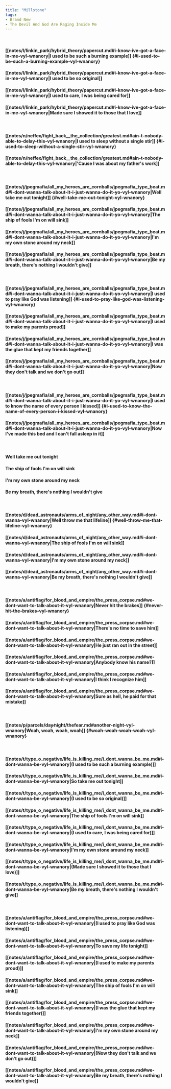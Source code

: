 ```yaml
---
title: "Millstone"
tags:
- Brand New
- The Devil And God Are Raging Inside Me
---
```

&nbsp;
#### [[notes/l/linkin_park/hybrid_theory/papercut.md#i-know-ive-got-a-face-in-me-vyl-wnanory|I used to be such a burning example]] {#i-used-to-be-such-a-burning-example-vyl-wnanory}
#### [[notes/l/linkin_park/hybrid_theory/papercut.md#i-know-ive-got-a-face-in-me-vyl-wnanory|I used to be so original]]
#### [[notes/l/linkin_park/hybrid_theory/papercut.md#i-know-ive-got-a-face-in-me-vyl-wnanory|I used to care, I was being cared for]]
#### [[notes/l/linkin_park/hybrid_theory/papercut.md#i-know-ive-got-a-face-in-me-vyl-wnanory|Made sure I showed it to those that I love]]
&nbsp;
#### [[notes/n/neffex/fight_back__the_collection/greatest.md#ain-t-nobody-able-to-delay-this-vyl-wnanory|I used to sleep without a single stir]] {#i-used-to-sleep-without-a-single-stir-vyl-wnanory}
#### [[notes/n/neffex/fight_back__the_collection/greatest.md#ain-t-nobody-able-to-delay-this-vyl-wnanory|'Cause I was about my father's work]]
&nbsp;
#### [[notes/j/jpegmafia/all_my_heroes_are_cornballs/jpegmafia_type_beat.md#i-dont-wanna-talk-about-it-i-just-wanna-do-it-yo-vyl-wnanory|Well take me out tonight]] {#well-take-me-out-tonight-vyl-wnanory}
#### [[notes/j/jpegmafia/all_my_heroes_are_cornballs/jpegmafia_type_beat.md#i-dont-wanna-talk-about-it-i-just-wanna-do-it-yo-vyl-wnanory|The ship of fools I'm on will sink]]
#### [[notes/j/jpegmafia/all_my_heroes_are_cornballs/jpegmafia_type_beat.md#i-dont-wanna-talk-about-it-i-just-wanna-do-it-yo-vyl-wnanory|I'm my own stone around my neck]]
#### [[notes/j/jpegmafia/all_my_heroes_are_cornballs/jpegmafia_type_beat.md#i-dont-wanna-talk-about-it-i-just-wanna-do-it-yo-vyl-wnanory|Be my breath, there's nothing I wouldn't give]]
&nbsp;
#### [[notes/j/jpegmafia/all_my_heroes_are_cornballs/jpegmafia_type_beat.md#i-dont-wanna-talk-about-it-i-just-wanna-do-it-yo-vyl-wnanory|I used to pray like God was listening]] {#i-used-to-pray-like-god-was-listening-vyl-wnanory}
#### [[notes/j/jpegmafia/all_my_heroes_are_cornballs/jpegmafia_type_beat.md#i-dont-wanna-talk-about-it-i-just-wanna-do-it-yo-vyl-wnanory|I used to make my parents proud]]
#### [[notes/j/jpegmafia/all_my_heroes_are_cornballs/jpegmafia_type_beat.md#i-dont-wanna-talk-about-it-i-just-wanna-do-it-yo-vyl-wnanory|I was the glue that kept my friends together]]
#### [[notes/j/jpegmafia/all_my_heroes_are_cornballs/jpegmafia_type_beat.md#i-dont-wanna-talk-about-it-i-just-wanna-do-it-yo-vyl-wnanory|Now they don't talk and we don't go out]]
&nbsp;
#### [[notes/j/jpegmafia/all_my_heroes_are_cornballs/jpegmafia_type_beat.md#i-dont-wanna-talk-about-it-i-just-wanna-do-it-yo-vyl-wnanory|I used to know the name of every person I kissed]] {#i-used-to-know-the-name-of-every-person-i-kissed-vyl-wnanory}
#### [[notes/j/jpegmafia/all_my_heroes_are_cornballs/jpegmafia_type_beat.md#i-dont-wanna-talk-about-it-i-just-wanna-do-it-yo-vyl-wnanory|Now I've made this bed and I can't fall asleep in it]]
&nbsp;
#### Well take me out tonight
#### The ship of fools I'm on will sink
#### I'm my own stone around my neck
#### Be my breath, there's nothing I wouldn't give
&nbsp;
#### [[notes/d/dead_astronauts/arms_of_night/any_other_way.md#i-dont-wanna-vyl-wnanory|Well throw me that lifeline]] {#well-throw-me-that-lifeline-vyl-wnanory}
#### [[notes/d/dead_astronauts/arms_of_night/any_other_way.md#i-dont-wanna-vyl-wnanory|The ship of fools I'm on will sink]]
#### [[notes/d/dead_astronauts/arms_of_night/any_other_way.md#i-dont-wanna-vyl-wnanory|I'm my own stone around my neck]]
#### [[notes/d/dead_astronauts/arms_of_night/any_other_way.md#i-dont-wanna-vyl-wnanory|Be my breath, there's nothing I wouldn't give]]
&nbsp;
#### [[notes/a/antiflag/for_blood_and_empire/the_press_corpse.md#we-dont-want-to-talk-about-it-vyl-wnanory|Never hit the brakes]] {#never-hit-the-brakes-vyl-wnanory}
#### [[notes/a/antiflag/for_blood_and_empire/the_press_corpse.md#we-dont-want-to-talk-about-it-vyl-wnanory|There's no time to save him]]
#### [[notes/a/antiflag/for_blood_and_empire/the_press_corpse.md#we-dont-want-to-talk-about-it-vyl-wnanory|He just ran out in the street]]
#### [[notes/a/antiflag/for_blood_and_empire/the_press_corpse.md#we-dont-want-to-talk-about-it-vyl-wnanory|Anybody know his name?]]
#### [[notes/a/antiflag/for_blood_and_empire/the_press_corpse.md#we-dont-want-to-talk-about-it-vyl-wnanory|I think I recognize him]]
#### [[notes/a/antiflag/for_blood_and_empire/the_press_corpse.md#we-dont-want-to-talk-about-it-vyl-wnanory|Sure as hell, he paid for that mistake]]
&nbsp;
#### [[notes/p/parcels/day∕night/thefear.md#another-night-vyl-wnanory|Woah, woah, woah, woah]] {#woah-woah-woah-woah-vyl-wnanory}
&nbsp;
#### [[notes/t/type_o_negative/life_is_killing_me/i_dont_wanna_be_me.md#i-dont-wanna-be-vyl-wnanory|(I used to be such a burning example)]]
#### [[notes/t/type_o_negative/life_is_killing_me/i_dont_wanna_be_me.md#i-dont-wanna-be-vyl-wnanory|So take me out tonight]]
#### [[notes/t/type_o_negative/life_is_killing_me/i_dont_wanna_be_me.md#i-dont-wanna-be-vyl-wnanory|(I used to be so original)]]
#### [[notes/t/type_o_negative/life_is_killing_me/i_dont_wanna_be_me.md#i-dont-wanna-be-vyl-wnanory|The ship of fools I'm on will sink]]
#### [[notes/t/type_o_negative/life_is_killing_me/i_dont_wanna_be_me.md#i-dont-wanna-be-vyl-wnanory|(I used to care, I was being cared for)]]
#### [[notes/t/type_o_negative/life_is_killing_me/i_dont_wanna_be_me.md#i-dont-wanna-be-vyl-wnanory|I'm my own stone around my neck]]
#### [[notes/t/type_o_negative/life_is_killing_me/i_dont_wanna_be_me.md#i-dont-wanna-be-vyl-wnanory|(Made sure I showed it to those that I love)]]
#### [[notes/t/type_o_negative/life_is_killing_me/i_dont_wanna_be_me.md#i-dont-wanna-be-vyl-wnanory|Be my breath, there's nothing I wouldn't give]]
&nbsp;
#### [[notes/a/antiflag/for_blood_and_empire/the_press_corpse.md#we-dont-want-to-talk-about-it-vyl-wnanory|(I used to pray like God was listening)]]
#### [[notes/a/antiflag/for_blood_and_empire/the_press_corpse.md#we-dont-want-to-talk-about-it-vyl-wnanory|To save my life tonight]]
#### [[notes/a/antiflag/for_blood_and_empire/the_press_corpse.md#we-dont-want-to-talk-about-it-vyl-wnanory|(I used to make my parents proud)]]
#### [[notes/a/antiflag/for_blood_and_empire/the_press_corpse.md#we-dont-want-to-talk-about-it-vyl-wnanory|The ship of fools I'm on will sink]]
#### [[notes/a/antiflag/for_blood_and_empire/the_press_corpse.md#we-dont-want-to-talk-about-it-vyl-wnanory|(I was the glue that kept my friends together)]]
#### [[notes/a/antiflag/for_blood_and_empire/the_press_corpse.md#we-dont-want-to-talk-about-it-vyl-wnanory|I'm my own stone around my neck]]
#### [[notes/a/antiflag/for_blood_and_empire/the_press_corpse.md#we-dont-want-to-talk-about-it-vyl-wnanory|(Now they don't talk and we don't go out)]]
#### [[notes/a/antiflag/for_blood_and_empire/the_press_corpse.md#we-dont-want-to-talk-about-it-vyl-wnanory|Be my breath, there's nothing I wouldn't give]]
